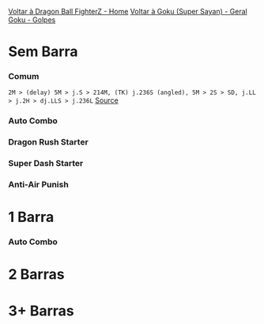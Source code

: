 <!-- TITLE: Goku - 3: Combos -->

[Voltar à Dragon Ball FighterZ - Home](/jogos/dragon-ball-fighter-z/home)
[Voltar à Goku (Super Sayan) - Geral](/jogos/dragon-ball-fighter-z/personagens/goku-ssj/geral)
[Goku - Golpes](/jogos/dragon-ball-fighter-z/personagens/goku-ssj/atkdata)
# Sem Barra
### Comum

`2M > (delay) 5M > j.S > 214M, (TK) j.236S (angled), 5M > 2S > SD, j.LL > j.2H > dj.LLS > j.236L` [Source](https://www.reddit.com/r/dragonballfighterz/comments/7yucfl/goku_corner_solo_bnb_5036_meterless_6632_2_bars/)

### Auto Combo

### Dragon Rush Starter

### Super Dash Starter

### Anti-Air Punish

# 1 Barra
### Auto Combo

# 2 Barras

# 3+ Barras

